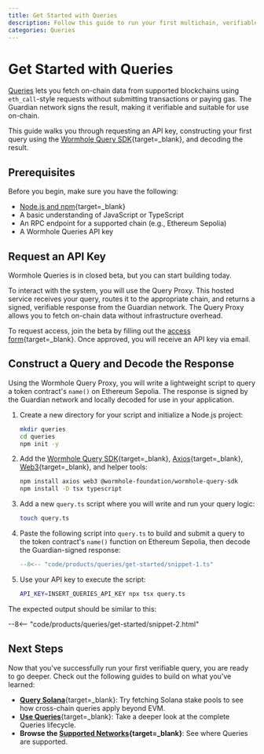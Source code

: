 ```yaml
---
title: Get Started with Queries
description: Follow this guide to run your first multichain, verifiable query with the Wormhole Queries SDK and Proxy, using eth_call to fetch token metadata.
categories: Queries
---
```


# Get Started with Queries

[Queries](/docs/products/queries/overview) lets you fetch on-chain data from supported blockchains using `eth_call`-style requests without submitting transactions or paying gas. The Guardian network signs the result, making it verifiable and suitable for use on-chain.

This guide walks you through requesting an API key, constructing your first query using the [Wormhole Query SDK](https://www.npmjs.com/package/@wormhole-foundation/wormhole-query-sdk){target=\_blank}, and decoding the result.

## Prerequisites

Before you begin, make sure you have the following:

 - [Node.js and npm](https://docs.npmjs.com/downloading-and-installing-node-js-and-npm){target=\_blank} 
 - A basic understanding of JavaScript or TypeScript
 - An RPC endpoint for a supported chain (e.g., Ethereum Sepolia)
 - A Wormhole Queries API key

## Request an API Key

Wormhole Queries is in closed beta, but you can start building today.

To interact with the system, you will use the Query Proxy. This hosted service receives your query, routes it to the appropriate chain, and returns a signed, verifiable response from the Guardian network. The Query Proxy allows you to fetch on-chain data without infrastructure overhead.

To request access, join the beta by filling out the [access form](https://forms.clickup.com/45049775/f/1aytxf-10244/JKYWRUQ70AUI99F32Q){target=\_blank}. Once approved, you will receive an API key via email.

## Construct a Query and Decode the Response

Using the Wormhole Query Proxy, you will write a lightweight script to query a token contract's `name()` on Ethereum Sepolia. The response is signed by the Guardian network and locally decoded for use in your application.

1. Create a new directory for your script and initialize a Node.js project:

    ```bash
    mkdir queries
    cd queries
    npm init -y
    ```

2. Add the [Wormhole Query SDK](https://www.npmjs.com/package/@wormhole-foundation/wormhole-query-sdk){target=\_blank}, [Axios](https://www.npmjs.com/package/axios){target=\_blank}, [Web3](https://www.npmjs.com/package/web3){target=\_blank}, and helper tools:

    ```bash
    npm install axios web3 @wormhole-foundation/wormhole-query-sdk
    npm install -D tsx typescript
    ```

3. Add a new `query.ts` script where you will write and run your query logic:

    ```bash
    touch query.ts
    ```

4. Paste the following script into `query.ts` to build and submit a query to the token contract's `name()` function on Ethereum Sepolia, then decode the Guardian-signed response:

    ```typescript
    --8<-- "code/products/queries/get-started/snippet-1.ts"
    ```

5. Use your API key to execute the script:

    ```bash
    API_KEY=INSERT_QUERIES_API_KEY npx tsx query.ts
    ```

The expected output should be similar to this:

--8<-- "code/products/queries/get-started/snippet-2.html"

## Next Steps

Now that you've successfully run your first verifiable query, you are ready to go deeper. Check out the following guides to build on what you've learned:

- [**Query Solana**](https://github.com/wormhole-foundation/demo-queries-ts/blob/main/src/query_solana_stake_pool.ts){target=\_blank}: Try fetching Solana stake pools to see how cross-chain queries apply beyond EVM.
- [**Use Queries**](/docs/products/queries/guides/use-queries){target=\_blank}: Take a deeper look at the complete Queries lifecycle.
- **Browse the [Supported Networks](/docs/products/queries/reference/supported-networks){target=\_blank}**: See where Queries are supported.

